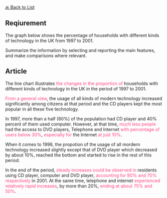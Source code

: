 [🔙 Back to List](../index.md)

## Reqiurement
The graph below shows the percentage of households with different kinds of technology in the UK from 1997 to 2001.

Summarize the information by selecting and reporting the main features, and make comparisons where relevant.

## Article
The line chart illustrates <font color=#FF4081>the changes in the proportion of</font> households with different kinds of technology in the UK in the period of 1997 to 2001.

<font color=#FF4081>From a general view</font>, the usage of all kinds of modern technology increased significantly among citizens at that period and the CD players kept the most popular in all these five technology.

In 1997, more than a half (60%) of the population had CD player and 40% percent of them used computer. However, at that time, <font color=#FF4081>much less people</font> had the access to DVD players, Telephone and Internet <font color=#FF4081>with percentage of users below 30%</font>, <font color=#FF4081>especially for</font> the Internet <font color=#FF4081>at just 10%</font>.

When it comes to 1998, the propotion of the usage of all mordern technology increased slightly except that of DVD player which decreased by about 10%, reached the bottom and started to rise in the rest of this period.

In the end of the period, <font color=#FF4081>steady increases could be observed in</font> residents using CD player, computer and DVD player, <font color=#FF4081>accounting for 80% and 70% respectively</font> in 2001. At the same time, telephone and internet <font color=#FF4081>experienced relatively rapid increases</font>, by more than 20%, <font color=#FF4081>ending at about 75% and 50%</font>.


